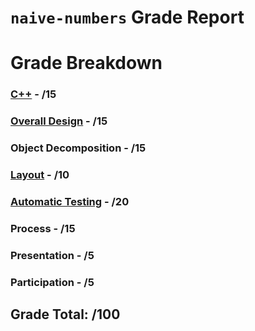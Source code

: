 # `naive-numbers` Grade Report

# Grade Breakdown


### [C++](https://github.com/CS126FA19/naive-numbers-914-Chu/issues?utf8=%E2%9C%93&q=label%3A%22C%2B%2B%22) - /15

### [Overall Design](https://github.com/CS126FA19/naive-numbers-914-Chu/issues?utf8=%E2%9C%93&q=label%3A%22Overall+Design%22) - /15

### Object Decomposition - /15

### [Layout](https://github.com/CS126FA19/naive-numbers-914-Chu/issues?utf8=%E2%9C%93&q=label%3A%22Layout%22) - /10

### [Automatic Testing](https://github.com/CS126FA19/naive-numbers-914-Chu/issues?utf8=%E2%9C%93&q=label%3A%22Automatic+Testing%22) - /20

### Process - /15

### Presentation - /5

### Participation - /5

## Grade Total: /100
